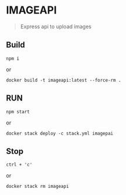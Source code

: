 # IMAGEAPI 

> Express api to upload images

## Build

```
npm i
```

or 

```
docker build -t imageapi:latest --force-rm .
```

## RUN

```
npm start
```

or

```
docker stack deploy -c stack.yml imagepai
```

## Stop

```
ctrl + 'c'
```

or 

```
docker stack rm imageapi
```
